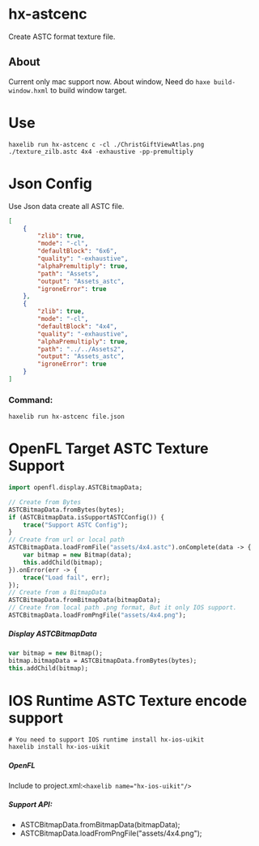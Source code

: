 # hx-astcenc
 Create ASTC format texture file.

## About
Current only mac support now. About window, Need do `haxe build-window.hxml` to build window target.

# Use
```shell
haxelib run hx-astcenc c -cl ./ChristGiftViewAtlas.png ./texture_zilb.astc 4x4 -exhaustive -pp-premultiply
```

# Json Config
Use Json data create all ASTC file.
```json
[
    {
        "zlib": true,
        "mode": "-cl",
        "defaultBlock": "6x6",
        "quality": "-exhaustive",
        "alphaPremultiply": true,
        "path": "Assets",
        "output": "Assets_astc",
        "igroneError": true
    },
    {
        "zlib": true,
        "mode": "-cl",
        "defaultBlock": "4x4",
        "quality": "-exhaustive",
        "alphaPremultiply": true,
        "path": "../../Assets2",
        "output": "Assets_astc",
        "igroneError": true
    }
]
```
### Command:
```shell
haxelib run hx-astcenc file.json
```

# OpenFL Target ASTC Texture Support
```haxe
import openfl.display.ASTCBitmapData;

// Create from Bytes
ASTCBitmapData.fromBytes(bytes);
if (ASTCBitmapData.isSupportASTCConfig()) {
    trace("Support ASTC Config");
}
// Create from url or local path
ASTCBitmapData.loadFromFile("assets/4x4.astc").onComplete(data -> {
    var bitmap = new Bitmap(data);
    this.addChild(bitmap);
}).onError(err -> {
    trace("Load fail", err);
});
// Create from a BitmapData
ASTCBitmapData.fromBitmapData(bitmapData);
// Create from local path .png format, But it only IOS support.
ASTCBitmapData.loadFromPngFile("assets/4x4.png");
```

##### Display ASTCBitmapData
```haxe
var bitmap = new Bitmap();
bitmap.bitmapData = ASTCBitmapData.fromBytes(bytes);
this.addChild(bitmap);
```

# IOS Runtime ASTC Texture encode support
```haxe
# You need to support IOS runtime install hx-ios-uikit
haxelib install hx-ios-uikit
```
##### OpenFL
Include to project.xml:`<haxelib name="hx-ios-uikit"/>`

##### Support API:
- ASTCBitmapData.fromBitmapData(bitmapData);
- ASTCBitmapData.loadFromPngFile("assets/4x4.png");